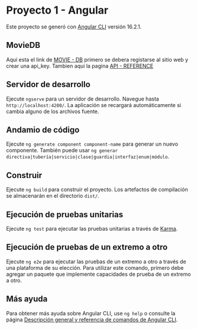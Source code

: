 # Proyecto 1 - Angular

Este proyecto se generó con [Angular CLI](https://github.com/angular/angular-cli) versión 16.2.1.

## MovieDB

Aqui esta el link de [MOVIE - DB](https://www.themoviedb.org/) primero se debera registarse al sitio web y crear una api_key. 
Tambien aqui la pagina [API - REFERENCE](https://developer.themoviedb.org/reference/intro/getting-started)

## Servidor de desarrollo

Ejecute `ngserve` para un servidor de desarrollo. Navegue hasta `http://localhost:4200/`. La aplicación se recargará automáticamente si cambia alguno de los archivos fuente.

## Andamio de código

Ejecute `ng generate component component-name` para generar un nuevo componente. También puede usar `ng generar directiva|tubería|servicio|clase|guardia|interfaz|enum|módulo`.

## Construir

Ejecute `ng build` para construir el proyecto. Los artefactos de compilación se almacenarán en el directorio `dist/`.

## Ejecución de pruebas unitarias

Ejecute `ng test` para ejecutar las pruebas unitarias a través de [Karma](https://karma-runner.github.io).

## Ejecución de pruebas de un extremo a otro

Ejecute `ng e2e` para ejecutar las pruebas de un extremo a otro a través de una plataforma de su elección. Para utilizar este comando, primero debe agregar un paquete que implemente capacidades de prueba de un extremo a otro.

## Más ayuda

Para obtener más ayuda sobre Angular CLI, use `ng help` o consulte la página [Descripción general y referencia de comandos de Angular CLI](https://angular.io/cli).
